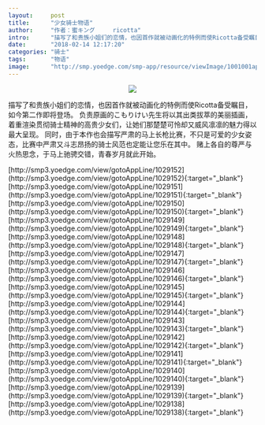 ```yaml
---
layout:     post
title:      "少女骑士物语"
author:     "作者：蜜キング     ricotta"
intro:      "描写了和贵族小姐们的恋情，也因首作就被动画化的特例而使Ricotta备受瞩目，如今第二作即将登场。 负责原画的こもりけい先生将以其出类拔萃的美丽插画，着重渲染贯彻骑士精神的高贵少女们，让她们那楚楚可怜却又威风凛凛的魅力得以最大呈现。 同时，由于本作也会描写严肃的马上长枪比赛，不只是可爱的少女姿态，比赛中严肃又斗志昂扬的骑士风范也定能让您乐在其中。 赌上各自的尊严与火热思念，于马上驰骋交错，青春岁月就此开始。"
date:       "2018-02-14 12:17:20"
categories: "骑士"
tags:       "物语"
image:      "http://smp.yoedge.com/smp-app/resource/viewImage/1001001appline.png"
---
```

<div style="text-align: center">
<p><img src="http://smp.yoedge.com/smp-app/resource/viewImage/1001001appline.png"/></p>
</div>
<p class="post-meta">
<span>描写了和贵族小姐们的恋情，也因首作就被动画化的特例而使Ricotta备受瞩目，如今第二作即将登场。 负责原画的こもりけい先生将以其出类拔萃的美丽插画，着重渲染贯彻骑士精神的高贵少女们，让她们那楚楚可怜却又威风凛凛的魅力得以最大呈现。 同时，由于本作也会描写严肃的马上长枪比赛，不只是可爱的少女姿态，比赛中严肃又斗志昂扬的骑士风范也定能让您乐在其中。 赌上各自的尊严与火热思念，于马上驰骋交错，青春岁月就此开始。</span>
</p>
[http://smp3.yoedge.com/view/gotoAppLine/1029152](http://smp3.yoedge.com/view/gotoAppLine/1029152){:target="_blank"}
[http://smp3.yoedge.com/view/gotoAppLine/1029151](http://smp3.yoedge.com/view/gotoAppLine/1029151){:target="_blank"}
[http://smp3.yoedge.com/view/gotoAppLine/1029150](http://smp3.yoedge.com/view/gotoAppLine/1029150){:target="_blank"}
[http://smp3.yoedge.com/view/gotoAppLine/1029149](http://smp3.yoedge.com/view/gotoAppLine/1029149){:target="_blank"}
[http://smp3.yoedge.com/view/gotoAppLine/1029148](http://smp3.yoedge.com/view/gotoAppLine/1029148){:target="_blank"}
[http://smp3.yoedge.com/view/gotoAppLine/1029147](http://smp3.yoedge.com/view/gotoAppLine/1029147){:target="_blank"}
[http://smp3.yoedge.com/view/gotoAppLine/1029146](http://smp3.yoedge.com/view/gotoAppLine/1029146){:target="_blank"}
[http://smp3.yoedge.com/view/gotoAppLine/1029145](http://smp3.yoedge.com/view/gotoAppLine/1029145){:target="_blank"}
[http://smp3.yoedge.com/view/gotoAppLine/1029144](http://smp3.yoedge.com/view/gotoAppLine/1029144){:target="_blank"}
[http://smp3.yoedge.com/view/gotoAppLine/1029143](http://smp3.yoedge.com/view/gotoAppLine/1029143){:target="_blank"}
[http://smp3.yoedge.com/view/gotoAppLine/1029142](http://smp3.yoedge.com/view/gotoAppLine/1029142){:target="_blank"}
[http://smp3.yoedge.com/view/gotoAppLine/1029141](http://smp3.yoedge.com/view/gotoAppLine/1029141){:target="_blank"}
[http://smp3.yoedge.com/view/gotoAppLine/1029140](http://smp3.yoedge.com/view/gotoAppLine/1029140){:target="_blank"}
[http://smp3.yoedge.com/view/gotoAppLine/1029139](http://smp3.yoedge.com/view/gotoAppLine/1029139){:target="_blank"}
[http://smp3.yoedge.com/view/gotoAppLine/1029138](http://smp3.yoedge.com/view/gotoAppLine/1029138){:target="_blank"}


